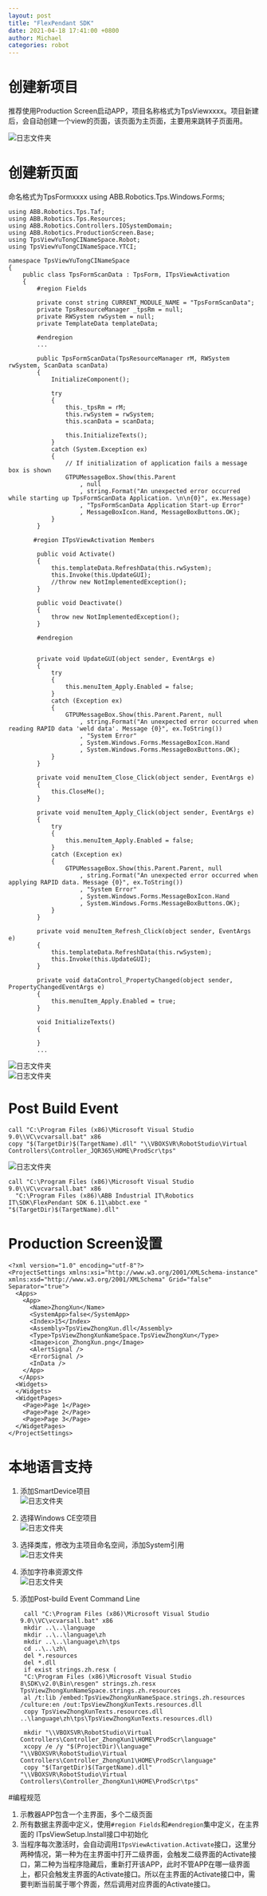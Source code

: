 ```yaml
---
layout: post
title: "FlexPendant SDK"
date: 2021-04-18 17:41:00 +0800
author: Michael
categories: robot
---
```


# 创建新项目
推荐使用Production Screen启动APP，项目名称格式为TpsViewxxxx。项目新建后，会自动创建一个view的页面，该页面为主页面，主要用来跳转子页面用。

![日志文件夹](/assets/robot/FlexPendantSDK/NewProductionScreenApp.png)  

# 创建新页面
命名格式为TpsFormxxxx
	using ABB.Robotics.Tps.Windows.Forms;

	using ABB.Robotics.Tps.Taf;
	using ABB.Robotics.Tps.Resources;
	using ABB.Robotics.Controllers.IOSystemDomain;
	using ABB.Robotics.ProductionScreen.Base;
	using TpsViewYuTongCINameSpace.Robot;
	using TpsViewYuTongCINameSpace.YTCI;
	
	namespace TpsViewYuTongCINameSpace
	{
	    public class TpsFormScanData : TpsForm, ITpsViewActivation
	    {
	        #region Fields
	
        	private const string CURRENT_MODULE_NAME = "TpsFormScanData";
	        private TpsResourceManager _tpsRm = null;
	        private RWSystem rwSystem = null;
	        private TemplateData templateData;
	
	        #endregion
			...
	
	        public TpsFormScanData(TpsResourceManager rM, RWSystem rwSystem, ScanData scanData)
	        {
				InitializeComponent();

	            try
	            {	                
	                this._tpsRm = rM;
	                this.rwSystem = rwSystem;
	                this.scanData = scanData;
	
	                this.InitializeTexts();
	            }
	            catch (System.Exception ex)
	            {
	                // If initialization of application fails a message box is shown
	                GTPUMessageBox.Show(this.Parent
	                    , null
	                    , string.Format("An unexpected error occurred while starting up TpsFormScanData Application. \n\n{0}", ex.Message)
	                    , "TpsFormScanData Application Start-up Error"
	                    , MessageBoxIcon.Hand, MessageBoxButtons.OK);
	            }
	        }

	       #region ITpsViewActivation Members
	
	        public void Activate()
	        {
	            this.templateData.RefreshData(this.rwSystem);
	            this.Invoke(this.UpdateGUI);
	            //throw new NotImplementedException();
	        }
	
	        public void Deactivate()
	        {
	            throw new NotImplementedException();
	        }
	
	        #endregion
	
	
	        private void UpdateGUI(object sender, EventArgs e)
	        {
	            try
	            {
	                this.menuItem_Apply.Enabled = false;
	            }
	            catch (Exception ex)
	            {
	                GTPUMessageBox.Show(this.Parent.Parent, null
	                    , string.Format("An unexpected error occurred when reading RAPID data 'weld data'. Message {0}", ex.ToString())
	                    , "System Error"
	                    , System.Windows.Forms.MessageBoxIcon.Hand
	                    , System.Windows.Forms.MessageBoxButtons.OK);
	            }
	        }
	
	        private void menuItem_Close_Click(object sender, EventArgs e)
	        {
	            this.CloseMe();
	        }
	
	        private void menuItem_Apply_Click(object sender, EventArgs e)
	        {
	            try
	            {
	                this.menuItem_Apply.Enabled = false;
	            }
	            catch (Exception ex)
	            {
	                GTPUMessageBox.Show(this.Parent.Parent, null
	                    , string.Format("An unexpected error occurred when applying RAPID data. Message {0}", ex.ToString())
	                    , "System Error"
	                    , System.Windows.Forms.MessageBoxIcon.Hand
	                    , System.Windows.Forms.MessageBoxButtons.OK);
	            }
	        }
	
	        private void menuItem_Refresh_Click(object sender, EventArgs e)
	        {
	            this.templateData.RefreshData(this.rwSystem);
	            this.Invoke(this.UpdateGUI);
	        }
	
	        private void dataControl_PropertyChanged(object sender, PropertyChangedEventArgs e)
	        {
	            this.menuItem_Apply.Enabled = true;
	        }
	
	        void InitializeTexts()
	        {
	
	        }
			...

![日志文件夹](/assets/robot/FlexPendantSDK/NewFormView.png)   
![日志文件夹](/assets/robot/FlexPendantSDK/MenuItem.png) 

# Post Build Event
	call "C:\Program Files (x86)\Microsoft Visual Studio 9.0\\VC\vcvarsall.bat" x86
	copy "$(TargetDir)$(TargetName).dll" "\\VBOXSVR\RobotStudio\Virtual Controllers\Controller_JQR365\HOME\ProdScr\tps"

![日志文件夹](/assets/robot/FlexPendantSDK/PostBuildEvent.png) 

	call "C:\Program Files (x86)\Microsoft Visual Studio 9.0\\VC\vcvarsall.bat" x86
	  "C:\Program Files (x86)\ABB Industrial IT\Robotics IT\SDK\FlexPendant SDK 6.11\abbct.exe " "$(TargetDir)$(TargetName).dll"

# Production Screen设置
	<?xml version="1.0" encoding="utf-8"?>
	<ProjectSettings xmlns:xsi="http://www.w3.org/2001/XMLSchema-instance" xmlns:xsd="http://www.w3.org/2001/XMLSchema" Grid="false" Separator="true">
	  <Apps>
	    <App>
	      <Name>ZhongXun</Name>
	      <SystemApp>false</SystemApp>
	      <Index>15</Index>
	      <Assembly>TpsViewZhongXun.dll</Assembly>
	      <Type>TpsViewZhongXunNameSpace.TpsViewZhongXun</Type>
	      <Image>icon_ZhongXun.png</Image>
	      <AlertSignal />
	      <ErrorSignal />
	      <InData />
	    </App>
	   </Apps>
	  <Widgets>
	  </Widgets>
	  <WidgetPages>
	    <Page>Page 1</Page>
	    <Page>Page 2</Page>
	    <Page>Page 3</Page>
	  </WidgetPages>
	</ProjectSettings>

# 本地语言支持
1. 添加SmartDevice项目  
![日志文件夹](/assets/robot/FlexPendantSDK/SmartDevice.png)   
2. 选择Windows CE空项目  
![日志文件夹](/assets/robot/FlexPendantSDK/WindowsCE.png)   
3. 选择类库，修改为主项目命名空间，添加System引用  
![日志文件夹](/assets/robot/FlexPendantSDK/OutputType.png)   
4. 添加字符串资源文件  
![日志文件夹](/assets/robot/FlexPendantSDK/strings.png)   
5. 添加Post-build Event Command Line    

		call "C:\Program Files (x86)\Microsoft Visual Studio 9.0\\VC\vcvarsall.bat" x86
		mkdir ..\..\language
		mkdir ..\..\language\zh
		mkdir ..\..\language\zh\tps
		cd ..\..\zh\
		del *.resources
		del *.dll
		if exist strings.zh.resx (
		"C:\Program Files (x86)\Microsoft Visual Studio 8\SDK\v2.0\Bin\resgen" strings.zh.resx TpsViewZhongXunNameSpace.strings.zh.resources
		al /t:lib /embed:TpsViewZhongXunNameSpace.strings.zh.resources /culture:en /out:TpsViewZhongXunTexts.resources.dll
		copy TpsViewZhongXunTexts.resources.dll ..\language\zh\tps\TpsViewZhongXunTexts.resources.dll)
		
		mkdir "\\VBOXSVR\RobotStudio\Virtual Controllers\Controller_ZhongXun1\HOME\ProdScr\language"
		xcopy /e /y "$(ProjectDir)\language" "\\VBOXSVR\RobotStudio\Virtual Controllers\Controller_ZhongXun1\HOME\ProdScr\language"
		copy "$(TargetDir)$(TargetName).dll" "\\VBOXSVR\RobotStudio\Virtual Controllers\Controller_ZhongXun1\HOME\ProdScr\tps"

#编程规范

1. 示教器APP包含一个主界面，多个二级页面
2. 所有数据主界面中定义，使用`#region Fields`和`#endregion`集中定义，在主界面的 ITpsViewSetup.Install接口中初始化
3. 当程序每次激活时，会自动调用`ITpsViewActivation.Activate`接口，这里分两种情况，第一种为在主界面中打开二级界面，会触发二级界面的Activate接口，第二种为当程序隐藏后，重新打开该APP，此时不管APP在哪一级界面上，都只会触发主界面的Activate接口。所以在主界面的Activate接口中，需要判断当前属于哪个界面，然后调用对应界面的Activate接口。